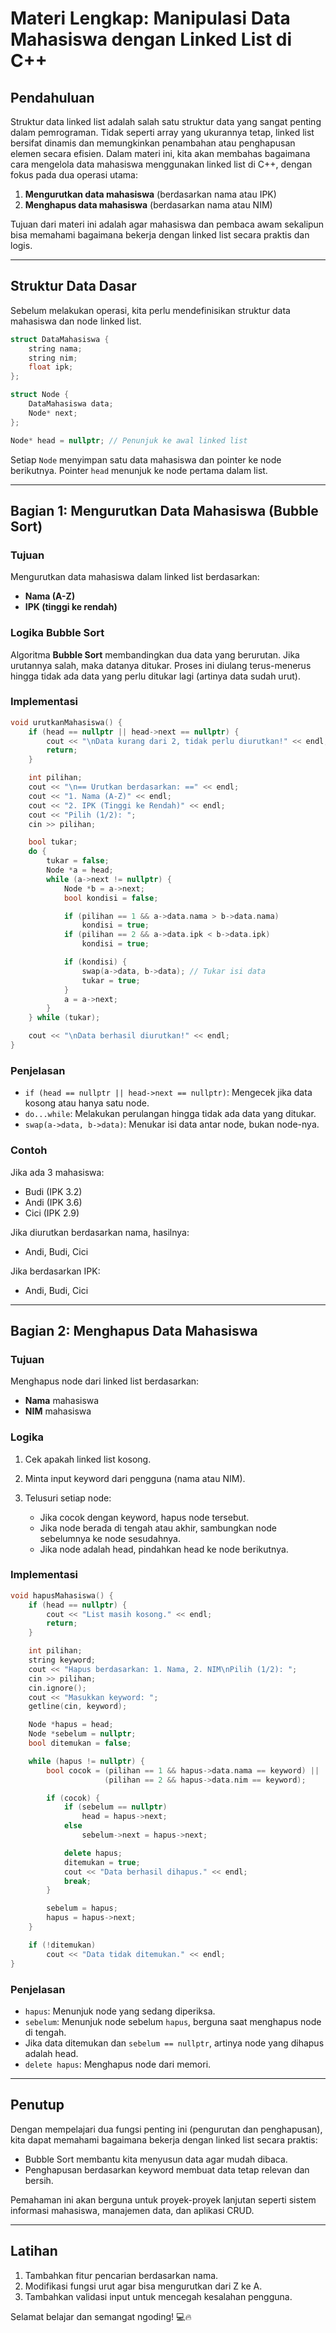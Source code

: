 # Materi Lengkap: Manipulasi Data Mahasiswa dengan Linked List di C++

## Pendahuluan

Struktur data linked list adalah salah satu struktur data yang sangat penting dalam pemrograman. Tidak seperti array yang ukurannya tetap, linked list bersifat dinamis dan memungkinkan penambahan atau penghapusan elemen secara efisien. Dalam materi ini, kita akan membahas bagaimana cara mengelola data mahasiswa menggunakan linked list di C++, dengan fokus pada dua operasi utama:

1. **Mengurutkan data mahasiswa** (berdasarkan nama atau IPK)
2. **Menghapus data mahasiswa** (berdasarkan nama atau NIM)

Tujuan dari materi ini adalah agar mahasiswa dan pembaca awam sekalipun bisa memahami bagaimana bekerja dengan linked list secara praktis dan logis.

---

## Struktur Data Dasar

Sebelum melakukan operasi, kita perlu mendefinisikan struktur data mahasiswa dan node linked list.

```cpp
struct DataMahasiswa {
    string nama;
    string nim;
    float ipk;
};

struct Node {
    DataMahasiswa data;
    Node* next;
};

Node* head = nullptr; // Penunjuk ke awal linked list
```

Setiap `Node` menyimpan satu data mahasiswa dan pointer ke node berikutnya. Pointer `head` menunjuk ke node pertama dalam list.

---

## Bagian 1: Mengurutkan Data Mahasiswa (Bubble Sort)

### Tujuan

Mengurutkan data mahasiswa dalam linked list berdasarkan:

* **Nama (A-Z)**
* **IPK (tinggi ke rendah)**

### Logika Bubble Sort

Algoritma **Bubble Sort** membandingkan dua data yang berurutan. Jika urutannya salah, maka datanya ditukar. Proses ini diulang terus-menerus hingga tidak ada data yang perlu ditukar lagi (artinya data sudah urut).

### Implementasi

```cpp
void urutkanMahasiswa() {
    if (head == nullptr || head->next == nullptr) {
        cout << "\nData kurang dari 2, tidak perlu diurutkan!" << endl;
        return;
    }

    int pilihan;
    cout << "\n== Urutkan berdasarkan: ==" << endl;
    cout << "1. Nama (A-Z)" << endl;
    cout << "2. IPK (Tinggi ke Rendah)" << endl;
    cout << "Pilih (1/2): ";
    cin >> pilihan;

    bool tukar;
    do {
        tukar = false;
        Node *a = head;
        while (a->next != nullptr) {
            Node *b = a->next;
            bool kondisi = false;

            if (pilihan == 1 && a->data.nama > b->data.nama)
                kondisi = true;
            if (pilihan == 2 && a->data.ipk < b->data.ipk)
                kondisi = true;

            if (kondisi) {
                swap(a->data, b->data); // Tukar isi data
                tukar = true;
            }
            a = a->next;
        }
    } while (tukar);

    cout << "\nData berhasil diurutkan!" << endl;
}
```

### Penjelasan

* `if (head == nullptr || head->next == nullptr)`: Mengecek jika data kosong atau hanya satu node.
* `do...while`: Melakukan perulangan hingga tidak ada data yang ditukar.
* `swap(a->data, b->data)`: Menukar isi data antar node, bukan node-nya.

### Contoh

Jika ada 3 mahasiswa:

* Budi (IPK 3.2)
* Andi (IPK 3.6)
* Cici (IPK 2.9)

Jika diurutkan berdasarkan nama, hasilnya:

* Andi, Budi, Cici

Jika berdasarkan IPK:

* Andi, Budi, Cici

---

## Bagian 2: Menghapus Data Mahasiswa

### Tujuan

Menghapus node dari linked list berdasarkan:

* **Nama** mahasiswa
* **NIM** mahasiswa

### Logika

1. Cek apakah linked list kosong.
2. Minta input keyword dari pengguna (nama atau NIM).
3. Telusuri setiap node:

   * Jika cocok dengan keyword, hapus node tersebut.
   * Jika node berada di tengah atau akhir, sambungkan node sebelumnya ke node sesudahnya.
   * Jika node adalah head, pindahkan head ke node berikutnya.

### Implementasi

```cpp
void hapusMahasiswa() {
    if (head == nullptr) {
        cout << "List masih kosong." << endl;
        return;
    }

    int pilihan;
    string keyword;
    cout << "Hapus berdasarkan: 1. Nama, 2. NIM\nPilih (1/2): ";
    cin >> pilihan;
    cin.ignore();
    cout << "Masukkan keyword: ";
    getline(cin, keyword);

    Node *hapus = head;
    Node *sebelum = nullptr;
    bool ditemukan = false;

    while (hapus != nullptr) {
        bool cocok = (pilihan == 1 && hapus->data.nama == keyword) ||
                     (pilihan == 2 && hapus->data.nim == keyword);

        if (cocok) {
            if (sebelum == nullptr)
                head = hapus->next;
            else
                sebelum->next = hapus->next;

            delete hapus;
            ditemukan = true;
            cout << "Data berhasil dihapus." << endl;
            break;
        }

        sebelum = hapus;
        hapus = hapus->next;
    }

    if (!ditemukan)
        cout << "Data tidak ditemukan." << endl;
}
```

### Penjelasan

* `hapus`: Menunjuk node yang sedang diperiksa.
* `sebelum`: Menunjuk node sebelum `hapus`, berguna saat menghapus node di tengah.
* Jika data ditemukan dan `sebelum == nullptr`, artinya node yang dihapus adalah head.
* `delete hapus`: Menghapus node dari memori.

---

## Penutup

Dengan mempelajari dua fungsi penting ini (pengurutan dan penghapusan), kita dapat memahami bagaimana bekerja dengan linked list secara praktis:

* Bubble Sort membantu kita menyusun data agar mudah dibaca.
* Penghapusan berdasarkan keyword membuat data tetap relevan dan bersih.

Pemahaman ini akan berguna untuk proyek-proyek lanjutan seperti sistem informasi mahasiswa, manajemen data, dan aplikasi CRUD.

---

## Latihan

1. Tambahkan fitur pencarian berdasarkan nama.
2. Modifikasi fungsi urut agar bisa mengurutkan dari Z ke A.
3. Tambahkan validasi input untuk mencegah kesalahan pengguna.

Selamat belajar dan semangat ngoding! 💻🔥
